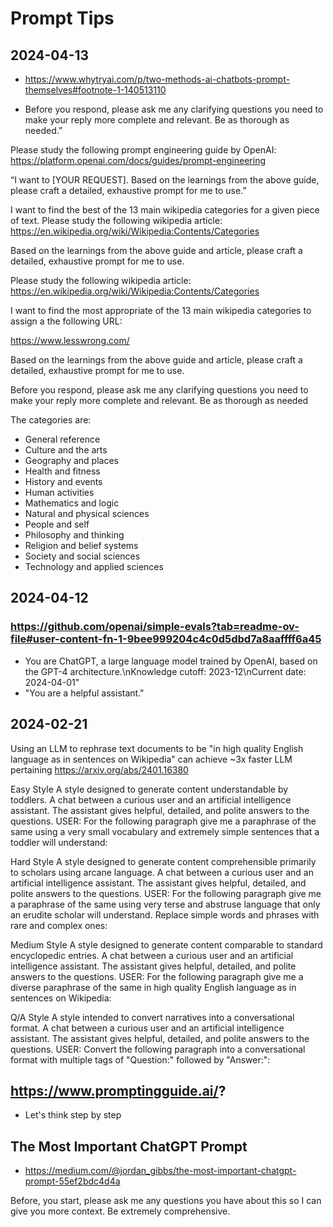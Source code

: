 # Prompt Tips


## 2024-04-13

* https://www.whytryai.com/p/two-methods-ai-chatbots-prompt-themselves#footnote-1-140513110

* Before you respond, please ask me any clarifying questions you need to make your reply more complete and relevant. Be as thorough as needed.”

Please study the following prompt engineering guide by OpenAI:
https://platform.openai.com/docs/guides/prompt-engineering


“I want to [YOUR REQUEST]. Based on the learnings from the above guide, please craft a detailed, exhaustive prompt for me to use.”

I want to find the best of the 13 main wikipedia categories for a given piece of text. Please study the following wikipedia article: https://en.wikipedia.org/wiki/Wikipedia:Contents/Categories


Based on the learnings from the above guide and article, please craft a detailed, exhaustive prompt for me to use.

Please study the following wikipedia article: https://en.wikipedia.org/wiki/Wikipedia:Contents/Categories

I want to find the most appropriate of the 13 main wikipedia categories to assign a the following URL:

https://www.lesswrong.com/

Based on the learnings from the above guide and article, please craft a detailed, exhaustive prompt for me to use.

Before you respond, please ask me any clarifying questions you need to make your reply more complete and relevant. Be as thorough as needed

The categories are:

* General reference
* Culture and the arts
* Geography and places
* Health and fitness
* History and events
* Human activities
* Mathematics and logic
* Natural and physical sciences
* People and self
* Philosophy and thinking
* Religion and belief systems
* Society and social sciences
* Technology and applied sciences

## 2024-04-12

### https://github.com/openai/simple-evals?tab=readme-ov-file#user-content-fn-1-9bee999204c4c0d5dbd7a8aaffff6a45

* You are ChatGPT, a large language model trained by OpenAI, based on the GPT-4 architecture.\nKnowledge cutoff: 2023-12\nCurrent date: 2024-04-01"
* "You are a helpful assistant."


## 2024-02-21

Using an LLM to rephrase text documents to be "in high quality English language as in sentences on Wikipedia" can achieve ~3x faster LLM pertaining https://arxiv.org/abs/2401.16380

Easy Style
A style designed to generate content understandable by toddlers.
A chat between a curious user and an artificial intelligence assistant.
The assistant gives helpful, detailed, and polite answers to the questions.
USER: For the following paragraph give me a paraphrase of the same using
a very small vocabulary and extremely simple sentences that a toddler will
understand:

Hard Style
A style designed to generate content comprehensible primarily to scholars using arcane language.
A chat between a curious user and an artificial intelligence assistant.
The assistant gives helpful, detailed, and polite answers to the questions.
USER: For the following paragraph give me a paraphrase of the same using very
terse and abstruse language that only an erudite scholar will understand.
Replace simple words and phrases with rare and complex ones:

Medium Style
A style designed to generate content comparable to standard encyclopedic entries.
A chat between a curious user and an artificial intelligence assistant.
The assistant gives helpful, detailed, and polite answers to the questions.
USER: For the following paragraph give me a diverse paraphrase of the same
in high quality English language as in sentences on Wikipedia:

Q/A Style
A style intended to convert narratives into a conversational format.
A chat between a curious user and an artificial intelligence assistant.
The assistant gives helpful, detailed, and polite answers to the questions.
USER: Convert the following paragraph into a conversational format with
multiple tags of "Question:" followed by "Answer:":


## https://www.promptingguide.ai/?

* Let's think step by step


## The Most Important ChatGPT Prompt

* https://medium.com/@jordan_gibbs/the-most-important-chatgpt-prompt-55ef2bdc4d4a

Before, you start, please ask me any questions you have about this so I can give you more context. Be extremely comprehensive.
